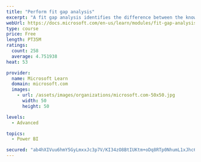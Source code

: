 ```yaml
---
title: "Perform fit gap analysis"
excerpt: "A fit gap analysis identifies the difference between the known requirements and the proposed or current solution. This module covers performing a fit gap analysis."
webUrl: https://docs.microsoft.com/en-us/learn/modules/fit-gap-analysis/
type: course
price: Free
length: PT35M
ratings:
  count: 258
  average: 4.751938
heat: 53

provider:
  name: Microsoft Learn
  domain: microsoft.com
  images:
    - url: /assets/images/organizations/microsoft.com-50x50.jpg
      width: 50
      height: 50

levels:
  - Advanced

topics:
  - Power BI

secured: "ab4hXIVuu6hmY5GyLmxxJc3p7V/KI34zO8BtIUKtm+oDq8RTp0NhumL1xJhc6HITlO0iWPyGHBGQSFiaEkkqWirJWK2K+peTcp+TZbqAorhiqLvyd1U2pmIcDJ8DP7oeTBjCVusG6PkK1S0ZkS31D5mudk4hQ/cxDEppNsDLKdohZIh1bDYWgRgPuPuGP1nZtJUPZ6ttlxGlCM4H+e9/kOdrIXO2nVaSLSj/k821AnrB8yC+vLX1NEFCVr11hSK1AZteUaNp/bJeS2Ei/3PNC6b2Ez/kuQohIByBsPHB9fk0VodpIYvLBjd1/YP6fqh0p8TB6meBk8khSnWJVTQjZhwvLhknZiJGeewDhyouMKIIJ3YfcMQEbGKaKR0VVIl2y6G7oYWRGucvQWB282D84A==;4sW1twrXiC6KhTDDQ2ix1A=="
---
```


